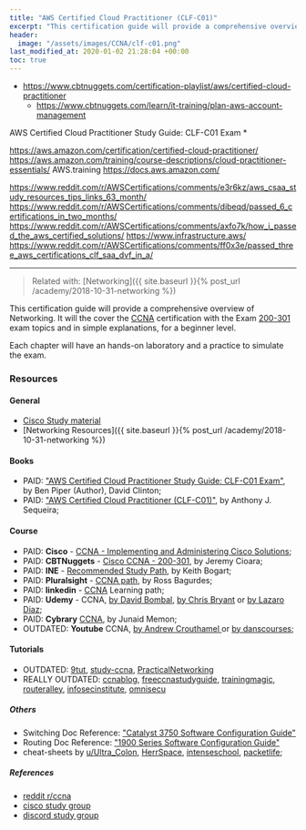 ```yaml
---
title: "AWS Certified Cloud Practitioner (CLF-C01)"
excerpt: "This certification guide will provide a comprehensive overview for Implementing and Administering Cisco Networking Technologies, covering the 200-301 exam topics."
header:
  image: "/assets/images/CCNA/clf-c01.png"
last_modified_at: 2020-01-02 21:28:04 +00:00
toc: true
---
```


* https://www.cbtnuggets.com/certification-playlist/aws/certified-cloud-practitioner
  * https://www.cbtnuggets.com/learn/it-training/plan-aws-account-management

AWS Certified Cloud Practitioner Study Guide: CLF-C01 Exam
  * 


https://aws.amazon.com/certification/certified-cloud-practitioner/
https://aws.amazon.com/training/course-descriptions/cloud-practitioner-essentials/
AWS.training
https://docs.aws.amazon.com/

https://www.reddit.com/r/AWSCertifications/comments/e3r6kz/aws_csaa_study_resources_tips_links_63_month/
https://www.reddit.com/r/AWSCertifications/comments/dibeqd/passed_6_certifications_in_two_months/
https://www.reddit.com/r/AWSCertifications/comments/axfo7k/how_i_passed_the_aws_certified_solutions/
https://www.infrastructure.aws/
https://www.reddit.com/r/AWSCertifications/comments/ff0x3e/passed_three_aws_certifications_clf_saa_dvf_in_a/


--------------------------------------------------------------------------------

> Related with: [Networking]({{ site.baseurl }}{% post_url /academy/2018-10-31-networking %})

This certification guide will provide a comprehensive overview of Networking. It will the cover the [CCNA](www.cisco.com/go/ccna.) certification with the Exam [200-301](https://learningnetwork.cisco.com/community/certifications/ccna-cert/ccna-exam/exam-topics) exam topics and  in simple explanations, for a beginner level.

Each chapter will have an hands-on laboratory and a practice to simulate the exam.

### Resources

#### General
* [Cisco Study material](https://learningnetwork.cisco.com/community/certifications/ccna-cert/ccna-exam/study-material)
* [Networking Resources]({{ site.baseurl }}{% post_url /academy/2018-10-31-networking %})

#### Books
* PAID: ["AWS Certified Cloud Practitioner Study Guide: CLF-C01 Exam"](https://www.amazon.com/dp/1119659027/), by Ben Piper  (Author), David Clinton;
* PAID: ["AWS Certified Cloud Practitioner (CLF-C01)"](https://www.amazon.com/dp/1119659027/), by Anthony J. Sequeira;

#### Course
* PAID: **Cisco** - [CCNA - Implementing and Administering Cisco Solutions](https://www.cisco.com/c/en/us/training-events/training-certifications/exams/current-list/ccna-200-301.html);
* PAID: **CBTNuggets** - [Cisco CCNA - 200-301](https://www.cbtnuggets.com/certification-playlist/Cisco/ccna-200-301), by Jeremy Cioara;
* PAID: **INE** - [Recommended Study Path](https://ine.com/collections/ccna-routing-and-switching-training), by Keith Bogart;
* PAID: **Pluralsight** - [CCNA path](https://www.pluralsight.com/paths/ccna), by Ross Bagurdes;
* PAID: **linkedin** - [CCNA](https://www.linkedin.com/learning/paths/prepare-for-the-ccna-routing-and-switching-certification) Learning path;
* PAID: **Udemy** - CCNA, [by David Bombal](https://www.udemy.com/complete-networking-fundamentals-course-ccna-start/), [by Chris Bryant](https://www.udemy.com/ccna-on-demand-video-boot-camp/) or [by Lazaro Diaz](https://www.udemy.com/course/cisco-ccna-200-125-the-complete-course/);
* PAID: **Cybrary** [CCNA](https://www.cybrary.it/course/cisco-ccna/), by Junaid Memon;
* OUTDATED: **Youtube** CCNA, [by Andrew Crouthamel
](https://www.youtube.com/watch?v=bO74ZTcc648&list=PLmdYg02XJt6QRQfYjyQcMPfS3mrSnFbRC) or [by danscourses](https://www.youtube.com/playlist?list=PL113F286C864FEB90);

#### Tutorials
* OUTDATED: [9tut](https://www.9tut.com/), [study-ccna](https://study-ccna.com/), [PracticalNetworking](https://www.reddit.com/r/ccna/comments/8zmafo/studying_for_the_ccna_youll_want_to_read_these/)
* REALLY OUTDATED: [ccnablog](http://www.ccnablog.com/), [freeccnastudyguide](http://www.freeccnastudyguide.com/), [trainingmagic](http://www.trainingmagic.com/page1/page7/), [routeralley](http://www.routeralley.com/guides.html), [infosecinstitute](https://community.infosecinstitute.com/discussion/81293/how-to-study-for-the-ccent-ccna-tutorial), [omnisecu](http://www.omnisecu.com/cisco-certified-network-associate-ccna/index.php)

##### Others
* Switching Doc Reference: ["Catalyst 3750 Software Configuration Guide"](https://www.cisco.com/c/en/us/td/docs/switches/lan/catalyst3750/software/release/15-0_2_se/configuration/guide/scg3750.html)
* Routing Doc Reference: ["1900 Series Software Configuration Guide"](https://www.cisco.com/c/en/us/td/docs/routers/access/1900/software/configuration/guide/Software_Configuration.html)
* cheat-sheets by [u/Ultra_Colon](http://www.mediafire.com/file/89v774v4cktik9p/cisco+ccna3.2.pdf), [HerrSpace](https://github.com/HerrSpace/CCNA-Cheat-Sheet), [intenseschool](http://resources.intenseschool.com/ccna-cheat-sheet-study-guide-ip-addressing/), [packetlife](http://packetlife.net/library/cheat-sheets/);

##### References
* [reddit r/ccna](https://www.reddit.com/r/ccna/wiki/index)
* [cisco study group](https://learningnetwork.cisco.com/groups/ccna-study-group)
* [discord study group](https://discordapp.com/invite/Dq5DYT7)
